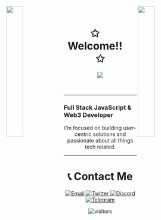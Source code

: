 <div>
<img align="left" src="https://user-images.githubusercontent.com/65187002/144930161-2f783401-8d27-4fdf-a2f7-cc0ba32f1f1f.gif" width="30%" style="display:inline;"><img align="right" src="https://user-images.githubusercontent.com/65187002/144930161-2f783401-8d27-4fdf-a2f7-cc0ba32f1f1f.gif" width="30%" style="display:inline;">
<br>
<p align="center">
    <h1 align="center">✩&emsp;Welcome!!&emsp;✩</h1>
</p>
<p align="center">
    <img src="https://readme-typing-svg.herokuapp.com/?lines=Hi+this+is+CJski;Welcome+to+my+profile!;Wanna+collab%3F;Contact+me+below&font=Fira%20Code&color=13F700&center=true&width=280&height=50">
</p>
<br>
</div>

---

### Full Stack JavaScript & Web3 Developer


<p align="center">
    I’m focused on building user-centric solutions and passionate about all things tech related.
</p>



---
<h1 align="center">📞 Contact Me</h1>


<p align="center">
    <a href="mailto:devcj@pm.me" target="_blank">
        <img alt="Email" src="https://img.shields.io/badge/Email-00599c?style=for-the-badge&logo=gmail&logoColor=white"/>
    </a>
    <a href="https://x.com/cjski_web3" target="_blank">
        <img alt="Twitter" src="https://img.shields.io/badge/Twitter-000000?style=for-the-badge&logo=x&logoColor=white"/>
    </a>
    <a href="https://discord.com/users/CJski#4114" target="_blank">
        <img alt="Discord" src="https://img.shields.io/badge/Discord-7289DA?style=for-the-badge&logo=discord&logoColor=white"/>
    </a>
    <a href="https://t.me/cj2077" target="_blank">
        <img alt="Telegram" src="https://img.shields.io/badge/Telegram-26A5E4?style=for-the-badge&logo=telegram&logoColor=white"/>
    </a>
</p>


<p align="center">
    <img src="https://visitor-badge.laobi.icu/badge?page_id=cjski.cjski" alt="visitors"/>
</p>
